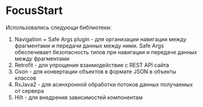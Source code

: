 # FocusStart

Использовались следующи библиотеки:

1.	Navigation + Safe Args plugin - для организации навигации между фрагментами и передачи данных между ними. 
Safe Args обеспечивает безопасность типов при навигации и передаче данных между фрагментами
2.	Retrofit - для упрощения взаимодействие с REST API сайта
3.	Gson - для конвертации объектов в формате JSON в объекты классов
4.	RxJava2 - для асинхронной обработки потоков данных получаемых от сервера
5.	Hilt - для внедрения зависимостей компонентам

